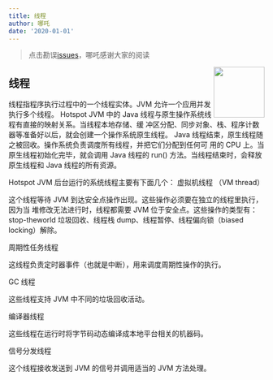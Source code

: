 ```yaml
---
title: 线程
author: 哪吒
date: '2020-01-01'
---
```


> 点击勘误[issues](https://github.com/webVueBlog/JavaPlusDoc/issues)，哪吒感谢大家的阅读

<img align="right" width="100" src="https://cdn.jsdelivr.net/gh/YunYouJun/yun/images/yun-alpha-compressed.png">

## 线程

线程指程序执行过程中的一个线程实体。JVM 允许一个应用并发执行多个线程。
Hotspot JVM 中的 Java 线程与原生操作系统线程有直接的映射关系。当线程本地存储、缓
冲区分配、同步对象、栈、程序计数器等准备好以后，就会创建一个操作系统原生线程。
Java 线程结束，原生线程随之被回收。操作系统负责调度所有线程，并把它们分配到任何可
用的 CPU 上。当原生线程初始化完毕，就会调用 Java 线程的 run() 方法。当线程结束时，会释放原生线程和 Java 线程的所有资源。

Hotspot JVM 后台运行的系统线程主要有下面几个：
虚拟机线程
（VM thread）

这个线程等待 JVM 到达安全点操作出现。这些操作必须要在独立的线程里执行，因为当
堆修改无法进行时，线程都需要 JVM 位于安全点。这些操作的类型有：stop-theworld 垃圾回收、线程栈 dump、线程暂停、线程偏向锁（biased locking）解除。

周期性任务线程 

这线程负责定时器事件（也就是中断），用来调度周期性操作的执行。

GC 线程 

这些线程支持 JVM 中不同的垃圾回收活动。

编译器线程 

这些线程在运行时将字节码动态编译成本地平台相关的机器码。

信号分发线程 

这个线程接收发送到 JVM 的信号并调用适当的 JVM 方法处理。









